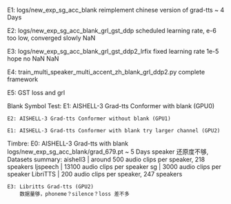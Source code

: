 E1: logs/new_exp_sg_acc_blank
reimplement chinese version of grad-tts
~ 4 Days

E2: logs/new_exp_sg_acc_blank_grl_gst_ddp
scheduled learning rate, e-6 too low, converged slowly
NaN

E3: logs/new_exp_sg_acc_blank_grl_gst_ddp2_lrfix
fixed learning rate 1e-5 hope no NaN
NaN

E4: train_multi_speaker_multi_accent_zh_blank_grl_ddp2.py
complete framework

E5: GST loss and grl




Blank Symbol Test:
    E1: AISHELL-3 Grad-tts Conformer with blank (GPU0)

    E2: AISHELL-3 Grad-tts Conformer without blank (GPU1)
    
    E1: AISHELL-3 Grad-tts Conformer with blank try larger channel (GPU2)
     
Timbre:
    E0: AISHELL-3 Grad-tts with blank
        logs/new_exp_sg_acc_blank/grad_679.pt 
        ~ 5 Days
        speaker 还原度不够, 
        Datasets summary:
            aishell3 | around 500 audio clips per speaker, 218 speakers
            ljspeech | 13100 audio clips per speaker
            sg | 3000 audio clips per speaker
            LibriTTS | 200 audio clips per speaker, 247 speakers
    
    E3: Libritts Grad-tts (GPU2)
        数据量够，phoneme？silence？loss 差不多
